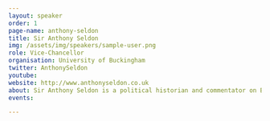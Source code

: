 ```yaml
---
layout: speaker
order: 1
page-name: anthony-seldon
title: Sir Anthony Seldon
img: /assets/img/speakers/sample-user.png
role: Vice-Chancellor
organisation: University of Buckingham
twitter: AnthonySeldon
youtube:
website: http://www.anthonyseldon.co.uk
about: Sir Anthony Seldon is a political historian and commentator on British political leadership as well as on education and contemporary Britain. He is also Vice&#8209;Chancellor of the University of Buckingham.<br><br>He was previously the 13th Master (headmaster) of Wellington College, one of the country&#39;s most famous and historic independent schools. He was co&#8209;founder and first Director of the Institute of Contemporary British History. He is also author or editor of some 40+ books.
events:

---
```


